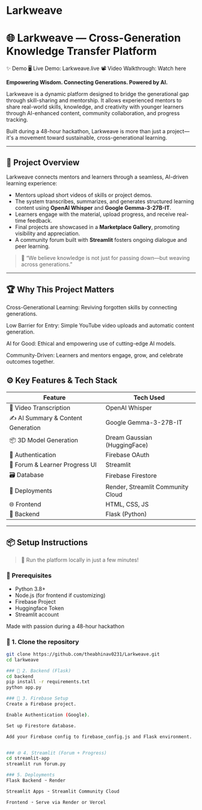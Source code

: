 # Larkweave

# 🌐 Larkweave — Cross-Generation Knowledge Transfer Platform

✨ Demo
🖥️ Live Demo: Larkweave.live
📽️ Video Walkthrough: Watch here


**Empowering Wisdom. Connecting Generations. Powered by AI.**

Larkweave is a dynamic platform designed to bridge the generational gap through skill-sharing and mentorship. It allows experienced mentors to share real-world skills, knowledge, and creativity with younger learners through AI-enhanced content, community collaboration, and progress tracking.

Built during a 48-hour hackathon, Larkweave is more than just a project—it's a movement toward sustainable, cross-generational learning.

---

## 🚀 Project Overview

Larkweave connects mentors and learners through a seamless, AI-driven learning experience:

- Mentors upload short videos of skills or project demos.
- The system transcribes, summarizes, and generates structured learning content using **OpenAI Whisper** and **Google Gemma-3-27B-IT**.
- Learners engage with the material, upload progress, and receive real-time feedback.
- Final projects are showcased in a **Marketplace Gallery**, promoting visibility and appreciation.
- A community forum built with **Streamlit** fosters ongoing dialogue and peer learning.

> 🧠 “We believe knowledge is not just for passing down—but weaving across generations.”

---

## 🏆 Why This Project Matters
Cross-Generational Learning: Reviving forgotten skills by connecting generations.

Low Barrier for Entry: Simple YouTube video uploads and automatic content generation.

AI for Good: Ethical and empowering use of cutting-edge AI models.

Community-Driven: Learners and mentors engage, grow, and celebrate outcomes together.

## ⚙️ Key Features & Tech Stack

| Feature | Tech Used |
|--------|-----------|
| 🎥 Video Transcription | OpenAI Whisper |
| ✍️ AI Summary & Content Generation | Google Gemma-3-27B-IT |
| 📦 3D Model Generation | Dream Gaussian (HuggingFace) |
| 🔐 Authentication | Firebase OAuth |
| 🧠 Forum & Learner Progress UI | Streamlit |
| 🗃️ Database | Firebase Firestore |
| 🚀 Deployments | Render, Streamlit Community Cloud |
| 🌐 Frontend | HTML, CSS, JS |
| 🔁 Backend | Flask (Python) |

---

## 📦 Setup Instructions

> 🧪 Run the platform locally in just a few minutes!

### 🔧 Prerequisites
- Python 3.8+
- Node.js (for frontend if customizing)
- Firebase Project
- Huggingface Token
- Streamlit account

Made with passion during a 48-hour hackathon

### 🔌 1. Clone the repository

```bash
git clone https://github.com/theabhinav0231/Larkweave.git
cd larkweave

### 🐍 2. Backend (Flask)
cd backend
pip install -r requirements.txt
python app.py

### 🔐 3. Firebase Setup
Create a Firebase project.

Enable Authentication (Google).

Set up Firestore database.

Add your Firebase config to firebase_config.js and Flask environment.


### 🌐 4. Streamlit (Forum + Progress)
cd streamlit-app
streamlit run forum.py

### 5. Deployments
Flask Backend ➝ Render

Streamlit Apps ➝ Streamlit Community Cloud

Frontend ➝ Serve via Render or Vercel


